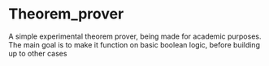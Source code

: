 # Theorem_prover

A simple experimental theorem prover, being made for academic purposes. The main goal is to make it function on basic boolean logic, before building up to other cases
